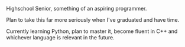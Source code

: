 Highschool Senior, something of an aspiring programmer. 

Plan to take this far more seriously when I've graduated and have time. 

Currently learning Python, plan to master it, become fluent in C++ and whichever language is relevant in the future.


<!---
FNklazo/FNklazo is a ✨ special ✨ repository because its `README.md` (this file) appears on your GitHub profile.
You can click the Preview link to take a look at your changes.
--->

